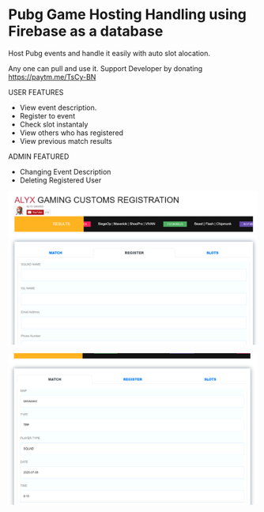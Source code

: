 # Pubg Game Hosting Handling using Firebase as a database

Host Pubg events and handle it easily with auto slot alocation.

Any one can pull and use it.
Support Developer by donating https://paytm.me/TsCy-BN

USER FEATURES
- View event description.
- Register to event
- Check slot instantaly
- View others who has registered
- View previous match results

ADMIN FEATURED
- Changing Event Description
- Deleting Registered User

![Screenshot](HomePage.PNG)

![Screenshot](MatchInfo.PNG)

